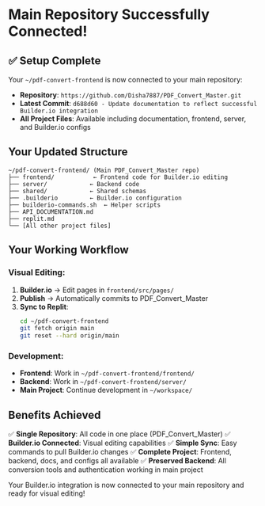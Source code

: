 # Main Repository Successfully Connected!

## ✅ Setup Complete

Your `~/pdf-convert-frontend` is now connected to your main repository:
- **Repository**: `https://github.com/Disha7887/PDF_Convert_Master.git`
- **Latest Commit**: `d688d60 - Update documentation to reflect successful Builder.io integration`
- **All Project Files**: Available including documentation, frontend, server, and Builder.io configs

## Your Updated Structure

```
~/pdf-convert-frontend/ (Main PDF_Convert_Master repo)
├── frontend/           ← Frontend code for Builder.io editing
├── server/            ← Backend code
├── shared/            ← Shared schemas
├── .builderio         ← Builder.io configuration
├── builderio-commands.sh  ← Helper scripts
├── API_DOCUMENTATION.md
├── replit.md
└── [All other project files]
```

## Your Working Workflow

### Visual Editing:
1. **Builder.io** → Edit pages in `frontend/src/pages/`
2. **Publish** → Automatically commits to PDF_Convert_Master
3. **Sync to Replit**:
   ```bash
   cd ~/pdf-convert-frontend
   git fetch origin main
   git reset --hard origin/main
   ```

### Development:
- **Frontend**: Work in `~/pdf-convert-frontend/frontend/`
- **Backend**: Work in `~/pdf-convert-frontend/server/`
- **Main Project**: Continue development in `~/workspace/`

## Benefits Achieved

✅ **Single Repository**: All code in one place (PDF_Convert_Master)
✅ **Builder.io Connected**: Visual editing capabilities
✅ **Simple Sync**: Easy commands to pull Builder.io changes
✅ **Complete Project**: Frontend, backend, docs, and configs all available
✅ **Preserved Backend**: All conversion tools and authentication working in main project

Your Builder.io integration is now connected to your main repository and ready for visual editing!
